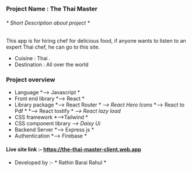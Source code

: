 ### Project Name : The Thai Master
###### * Short  Description about project *
This app is for hiring chef for delicious food, if anyone wants to listen to an expert Thai chef, he can go to this site.
-  Cuisine : Thai .
- Destination : All over the world

### Project overview
- Language 
*--> Javascript *
- Front end library 
*--> React *
- Library package 
*--> React Router *
*--> React Hero Icons*
*--> React to Pdf *
*--> React tostify *
*--> React lazy load*
-  CSS framework 
*-->Tailwind *
- CSS component library
*--> Daisy Ui*
- Backend Server 
*--> Express js *
- Authentication 
*--> Firebase *

#### Live site link :- https://the-thai-master-client.web.app

- Developed by :- * Rathin Barai Rahul *